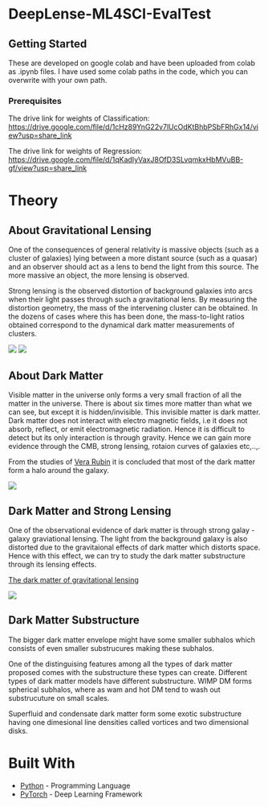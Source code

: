 # DeepLense-ML4SCI-EvalTest


## Getting Started

These are developed on google colab and have been uploaded from colab as .ipynb files. I have used some colab paths in the code, which you can overwrite with your own path.

### Prerequisites

The drive link for weights of Classification: https://drive.google.com/file/d/1cHz89YnG22v7lUcOdKtBhbPSbFRhGx14/view?usp=share_link

The drive link for weights of Regression: https://drive.google.com/file/d/1qKadIyVaxJ8OfD3SLvqmkxHbMVuBB-gf/view?usp=share_link




# Theory

## About Gravitational Lensing

One of the consequences of general relativity is massive objects (such as a cluster of galaxies) lying between a more distant source (such as a quasar) and an observer should act as a lens to bend the light from this source. The more massive an object, the more lensing is observed.

Strong lensing is the observed distortion of background galaxies into arcs when their light passes through such a gravitational lens. By measuring the distortion geometry, the mass of the intervening cluster can be obtained. In the dozens of cases where this has been done, the mass-to-light ratios obtained correspond to the dynamical dark matter measurements of clusters.

![](/images/gravlens.jpg)
![](/images/lensing1.jpg)

## About Dark Matter

Visible matter in the universe only forms a very small fraction of all the matter in the universe. There is about six times more matter than what we can see, but except it is hidden/invisible. This invisible matter is dark matter. Dark matter does not interact with electro magnetic fields, i.e it does not absorb, reflect, or emit electromagnetic radiation. Hence it is difficult to detect but its only interaction is through gravity. Hence we can gain more evidence through the CMB, strong lensing, rotaion curves of galaxies etc,..,.

From the studies of [Vera Rubin](https://www.researchgate.net/publication/333131297_Vera_Rubin_and_the_hypothesis_of_dark_matter_existence) it is concluded that most of the dark matter form a halo around the galaxy.

![](/images/halo.jpeg)

## Dark Matter and Strong Lensing

One of the observational evidence of dark matter is through strong galay - galaxy graviational lensing. The light from the background galaxy is also distorted due to the gravitaional effects of dark matter which distorts space. Hence with this effect, we can try to study the dark matter substructure through its lensing effects.

[The dark matter of gravitational lensing](https://arxiv.org/pdf/1001.1739.pdf)

![](/images/halolens.png)


## Dark Matter Substructure

The bigger dark matter envelope might have some smaller subhalos which consists of even smaller substrucures making these subhalos.

One of the distinguising features among all the types of dark matter proposed comes with the substructure these types can create. Different types of dark matter models have different substructure. WIMP DM forms spherical subhalos, where as wam and hot DM tend to wash out substrucuture on small scales.

Superfluid and condensate dark matter form some exotic substructure having one dimesional line densities called vortices and two dimensional disks.



# Built With

* [Python](https://www.python.org/) - Programming Language
* [PyTorch](https://pytorch.org/) - Deep Learning Framework
